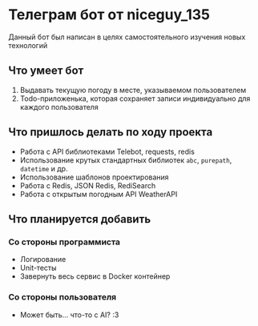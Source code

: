# Телеграм бот от niceguy_135

Данный бот был написан в целях самостоятельного изучения новых технологий

## Что умеет бот

1) Выдавать текущую погоду в месте, указываемом пользователем
2) Todo-приложенька, которая сохраняет записи индивидуально для каждого пользователя

## Что пришлось делать по ходу проекта

* Работа с API библиотеками Telebot, requests, redis
* Использование крутых стандартных библиотек `abc`, `purepath`, `datetime` и др.
* Использование шаблонов проектирования
* Работа с Redis, JSON Redis, RediSearch
* Работа с открытым погодным API WeatherAPI

## Что планируется добавить

### Со стороны программиста
* Логирование
* Unit-тесты
* Завернуть весь сервис в Docker контейнер

### Со стороны пользователя
* Может быть... что-то с AI? :3